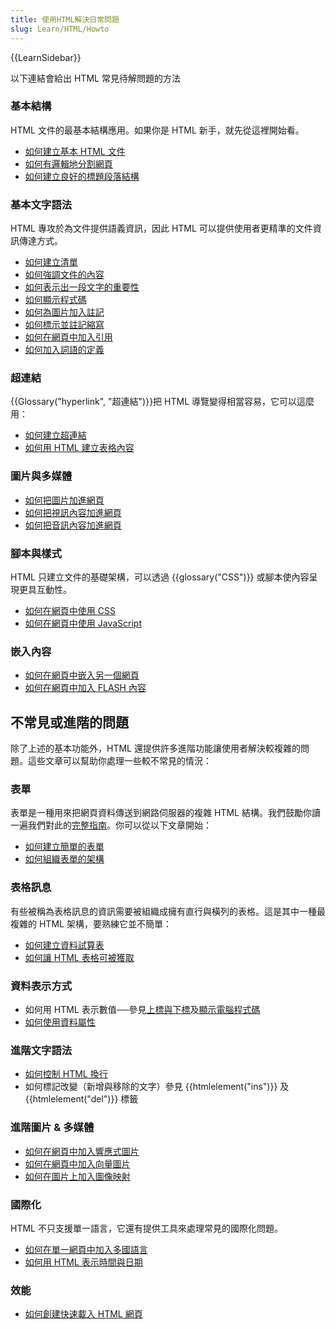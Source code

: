 ```yaml
---
title: 使用HTML解決日常問題
slug: Learn/HTML/Howto
---
```


{{LearnSidebar}}

以下連結會給出 HTML 常見待解問題的方法

### 基本結構

HTML 文件的最基本結構應用。如果你是 HTML 新手，就先從這裡開始看。

- [如何建立基本 HTML 文件](/zh-TW/Learn/HTML/Introduction_to_HTML/Getting_started#Anatomy_of_an_HTML_document)
- [如何有邏輯地分割網頁](/zh-TW/docs/Learn/HTML/Howto/Divide_a_webpage_into_logical_sections)
- [如何建立良好的標題段落結構](/zh-TW/Learn/HTML/Introduction_to_HTML/HTML_text_fundamentals#The_basics_headings_and_paragraphs)

### 基本文字語法

HTML 專攻於為文件提供語義資訊，因此 HTML 可以提供使用者更精準的文件資訊傳達方式。

- [如何建立清單](/zh-TW/Learn/HTML/Introduction_to_HTML/HTML_text_fundamentals#Lists)
- [如何強調文件的內容](/zh-TW/Learn/HTML/Introduction_to_HTML/HTML_text_fundamentals#Emphasis_and_importance)
- [如何表示出一段文字的重要性](/zh-TW/Learn/HTML/Introduction_to_HTML/HTML_text_fundamentals#Emphasis_and_importance)
- [如何顯示程式碼](/zh-TW/Learn/HTML/Introduction_to_HTML/Advanced_text_formatting#Representing_computer_code)
- [如何為圖片加入註記](/zh-TW/Learn/HTML/Multimedia_and_embedding/Images_in_HTML#Annotating_images_with_figures_and_figure_captions)
- [如何標示並註記縮寫](/zh-TW/Learn/HTML/Introduction_to_HTML/Advanced_text_formatting#Abbreviations)
- [如何在網頁中加入引用](/zh-TW/Learn/HTML/Introduction_to_HTML/Advanced_text_formatting#Quotations)
- [如何加入詞語的定義](/zh-TW/docs/Learn/HTML/Howto/Define_terms_with_HTML)

### 超連結

{{Glossary("hyperlink", "超連結")}}把 HTML 導覽變得相當容易，它可以這麼用：

- [如何建立超連結](/zh-TW/Learn/HTML/Introduction_to_HTML/Creating_hyperlinks)
- [如何用 HTML 建立表格內容](/zh-TW/Learn/HTML/Introduction_to_HTML/Creating_hyperlinks#Active_learning_creating_a_navigation_menu)

### 圖片與多媒體

- [如何把圖片加進網頁](/zh-TW/Learn/HTML/Multimedia_and_embedding/Images_in_HTML#How_do_we_put_an_image_on_a_webpage)
- [如何把視訊內容加進網頁](/zh-TW/Learn/HTML/Multimedia_and_embedding/Video_and_audio_content)
- [如何把音訊內容加進網頁](/zh-TW/Learn/HTML/Multimedia_and_embedding/Video_and_audio_content)

### 腳本與樣式

HTML 只建立文件的基礎架構，可以透過 {{glossary("CSS")}} 或腳本使內容呈現更具互動性。

- [如何在網頁中使用 CSS](/zh-TW/Learn/CSS/Introduction_to_CSS/How_CSS_works#How_to_apply_your_CSS_to_your_HTML)
- [如何在網頁中使用 JavaScript](/zh-TW/docs/Learn/HTML/Howto/Use_JavaScript_within_a_webpage)

### 嵌入內容

- [如何在網頁中嵌入另一個網頁](/zh-TW/docs/Learn/HTML/Multimedia_and_embedding/Other_embedding_technologies)
- [如何在網頁中加入 FLASH 內容](/zh-TW/docs/Learn/HTML/Multimedia_and_embedding/Other_embedding_technologies#The_%3Cembed%3E_and_%3Cobject%3E_elements)

## 不常見或進階的問題

除了上述的基本功能外，HTML 還提供許多進階功能讓使用者解決較複雜的問題。這些文章可以幫助你處理一些較不常見的情況：

### 表單

表單是一種用來把網頁資料傳送到網路伺服器的複雜 HTML 結構。我們鼓勵你讀一遍我們對此的[完整指南](/zh-TW/docs/Web/Guide/HTML/Forms)。你可以從以下文章開始：

- [如何建立簡單的表單](/zh-TW/docs/Web/Guide/HTML/Forms/My_first_HTML_form)
- [如何組織表單的架構](/zh-TW/docs/Web/Guide/HTML/Forms/How_to_structure_an_HTML_form)

### 表格訊息

有些被稱為表格訊息的資訊需要被組織成擁有直行與橫列的表格。這是其中一種最複雜的 HTML 架構，要熟練它並不簡單：

- [如何建立資料試算表](/zh-TW/docs/Learn/HTML/Howto/Basics)
- [如何讓 HTML 表格可被獲取](/zh-TW/docs/Learn/HTML/Howto/Advanced)

### 資料表示方式

- 如何用 HTML 表示數值──參見[上標與下標](/zh-TW/docs/Learn/HTML/Introduction_to_HTML/Advanced_text_formatting#superscript_and_subscript)及[顯示電腦程式碼](/zh-TW/docs/Learn/HTML/Introduction_to_HTML/Advanced_text_formatting#representing_computer_code)
- [如何使用資料屬性](/zh-TW/docs/Learn/HTML/Howto/Use_data_attributes)

### 進階文字語法

- [如何控制 HTML 換行](/zh-TW/docs/Learn/HTML/Howto/Take_control_of_HTML_line_breaking)
- 如何標記改變（新增與移除的文字）參見 {{htmlelement("ins")}} 及 {{htmlelement("del")}} 標籤

### 進階圖片 & 多媒體

- [如何在網頁中加入響應式圖片](/zh-TW/docs/Learn/HTML/Multimedia_and_embedding/Responsive_images)
- [如何在網頁中加入向量圖片](/zh-TW/docs/Learn/HTML/Multimedia_and_embedding/Adding_vector_graphics_to_the_Web)
- [如何在圖片上加入圖像映射](/zh-TW/docs/Learn/HTML/Howto/Add_a_hit_map_on_top_of_an_image)

### 國際化

HTML 不只支援單一語言，它還有提供工具來處理常見的國際化問題。

- [如何在單一網頁中加入多國語言](/zh-TW/docs/Learn/HTML/Introduction_to_HTML/The_head_metadata_in_HTML#setting_the_primary_language_of_the_document)
- [如何用 HTML 表示時間與日期](/zh-TW/docs/Learn/HTML/Introduction_to_HTML/Advanced_text_formatting#marking_up_times_and_dates)

### 效能

- [如何創建快速載入 HTML 網頁](/zh-TW/docs/Learn/HTML/Howto/Author_fast-loading_HTML_pages)
